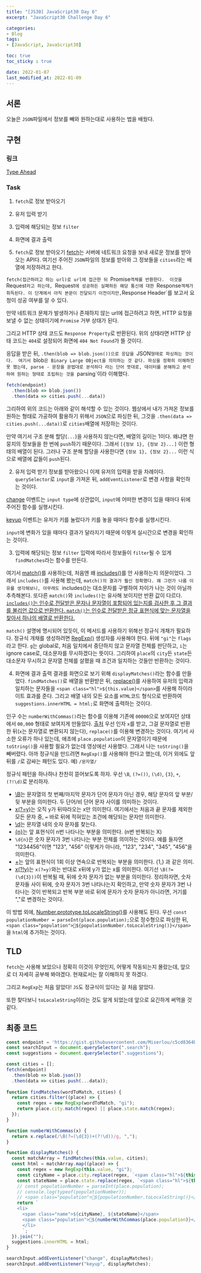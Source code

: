```yaml
---
title: "[JS30] JavaScript30 Day 6"
excerpt: "JavaScript30 Challenge Day 6"

categories:
- Blog
tags:
- [JavaScript, JavaScript30]

toc: true
toc_sticky : true

date: 2022-01-07
last_modified_at: 2022-01-09
---
```


## 서론
오늘은 `JSON`파일에서 정보를 빼와 원하는대로 사용하는 법을 배웠다. 

## 구현

### 링크
[Type Ahead](https://veggie-garden.github.io/JavaScript30/06%20-%20Type%20Ahead/index.html)

### Task
1. `fetch`로 정보 받아오기
2. 유저 입력 받기 
3. 입력에 해당되는 정보 `filter`
4. 화면에 결과 출력

5. `fetch`로 정보 받아오기
[fetch](https://ko.javascript.info/fetch)는 서버에 네트워크 요청을 보내 새로운 정보를 받아오는 API다. 
여기선 주어진 `JSON`파일의 정보를 받아와 그 정보들을 `cities`라는 배열에 저장하려고 한다. 

`fetch(접근하려고 하는 url)로 url에 접근한 뒤 `Promise` 객체를 반환한다. 
이것을 `Request`라고 하는데, `Request`에 성공하든 실패하든 해당 통신에 대한 `Response` 객체가 취득된다.
이 단계에서 아직 본문이 전달되기 이전이지만, `Response Header`를 보고서 요청이 성공 여부를 알 수 있다. 

만약 네트워크 문제가 발생하거나 존재하지 않는 url에 접근하려고 하면, HTTP 요청을 보낼 수 없는 상태이기에 `Promise` 거부 상태가 된다. 

그리고 HTTP 상태 코드도 `Response Property`로 반환된다. 
위의 상태라면 HTTP 상태 코드는 `404`로 설정되어 화면에 `404 Not Found`가 뜰 것이다. 

응답을 받은 뒤, `.then(blob => blob.json())으로 응답을 `JSON`형태로 파싱하는 것이다. 
여기서 `blob`은 Binary Large OBject을 의미하는 것 같다.
파싱을 정확히 이해하진 못 했는데, parse - 문장을 문법대로 분석하다 라는 단어 뜻대로, 데이터를 분해하고 분석하여 원하는 형태로 조립하는 것을 `parsing`이라 이해했다.

```javascript
fetch(endpoint)
  .then(blob => blob.json())
  .then(data => cities.push(...data))
```
그리하여 위의 코드는 아래와 같이 해석할 수 있는 것이다.
웹상에서 내가 가져온 정보를 원하는 형태로 가공하여 활용하기 위해서 `JSON`으로 파싱한 뒤, 그것을 `.then(data => cities.push(...data))`로 `cities`배열에 저장하는 것이다. 

만약 여기서 구조 분해 할당(`...`)을 사용하지 않는다면, 배열의 길이는 1이다. 
왜냐면 한 뭉치의 정보들을 한 번에 `push`하기 때문이다. 
그래서 `[{정보 1}, {정보 2}...]` 이런 형태의 배열이 된다.
그러나 구조 분해 할당을 사용한다면 `{정보 1}, {정보 2}...` 이런 식으로 배열에 값들이 `push`된다. 

2. 유저 입력 받기
정보를 받아왔으니 이제 유저의 입력을 받을 차례이다. `querySelector`로 `input`을 가져온 뒤, `addEventListener`로 변경 사항을 확인하는 것이다.

[change](https://developer.mozilla.org/en-US/docs/Web/API/HTMLElement/change_event) 이벤트는 `input type`에 상관없이, `input`에 어떠한 변경이 있을 때마다 뒤에 주어진 함수를 실행시킨다. 

[keyup](https://developer.mozilla.org/ko/docs/Web/API/Document/keyup_event) 이벤트는 유저가 키를 눌렀다가 키를 놓을 때마다 함수를 실행시킨다. 

`input`에 변화가 있을 때마다 결과가 달라지기 때문에 이렇게 실시간으로 변경을 확인하는 것이다. 

3. 입력에 해당되는 정보 `filter`
입력에 따라서 정보들이 `filter`될 수 있게 `findMatches`라는 함수를 만든다. 

여기서 [match()](https://developer.mozilla.org/ko/docs/Web/JavaScript/Reference/Global_Objects/String/match)를 사용하는데, 처음엔 왜 [includes()](https://developer.mozilla.org/ko/docs/Web/JavaScript/Reference/Global_Objects/String/includes)를 안 사용하는지 의문이었다.
그래서 `includes()`를 사용해 봤는데, `match()의 결과가 훨신 정확했다.
왜 그런가 나름 이유를 생각해보니, 아무래도 `includes()는 대소문자를 구별하여 차이가 나는 것이 아닐까 추측해본다. 
또다른 `match()`와 `includes()`는 유사해 보이지만 반환 값이 다르다. 
[`includes()`는 인수로 전달받은 문자나 문자열이 포함되어 있는지를 검사한 후 그 결과를 불리언 값으로 반환한다.
`match()`는 인수로 전달받은 정규 표현식에 맞는 문자열을 찾아서 하나의 배열로 반환한다.](http://www.tcpschool.com/javascript/js_standard_stringMethod)

`match()` 설명에 명시되어 있듯이, 이 메서드를 사용하기 위해선 정규식 개채가 필요하다. 
정규식 개채를 생성하려면 [RegExp()](https://developer.mozilla.org/ko/docs/Web/JavaScript/Reference/Global_Objects/RegExp/RegExp) 생성자를 사용해야 한다. 
뒤에 `"gi"`는 `flags`라고 한다.
`g`는 global로, 처음 일치에서 중단하지 않고 문자열 전체를 판단하고, `i`는 ignore case로, 대소문자를 무시하겠다는 뜻이다.
그리하여 `place`의 `city`든 `state`든 대소문자 무시하고 문자열 전체를 살폈을 때 조건과 일치하는 것들만 반환하는 것이다. 
   
4. 화면에 결과 출력
결과를 화면으로 보기 위해 `displayMatches()`라는 함수를 만들었다. 
`findMatches()`로 배열을 반환받은 뒤, [replace()](https://developer.mozilla.org/ko/docs/Web/JavaScript/Reference/Global_Objects/String/replace)를 사용하여 유저의 입력과 일치하는 문자들을 `<span class="hl">${this.value}</span>`를 사용해 하이라이트 효과를 준다.
그리고 배열 내의 모든 요소를 `HTML`코드 형식으로 반환하여 `suggestions.innerHTML = html;`로 화면에 출력하는 것이다. 

인구 수는 `numberWithCommas()`라는 함수를 이용해 기존에 `00000`으로 보여지던 상태에서 `00,000` 형태로 보여지게 만들었다. [출처](https://stackoverflow.com/questions/2901102/how-to-print-a-number-with-commas-as-thousands-separators-in-javascript)
우선 인자 `x`를 받고, 그걸 문자열로 반환한 뒤(`x`는 문자열로 변환되지 않는다), `replace()`를 이용해 변경하는 것이다.
여기서 사소한 오류가 하나 있는데, 애초에 `place.population`이 문자열이기 때문에 `toString()`을 사용할 필요가 없는데 영상에선 사용했다. 그래서 나는 `toString()`을 빼버렸다.
아까 정규식을 만드려면 `RegExp()`를 사용해야 한다고 했는데, 이거 외에도 앞뒤를 `/`로 감싸는 패턴도 있다. 예) `/문자열/`

정규식 패턴을 하나하나 찬찬히 뜯어보도록 하자.
우선 `\B`, `(?=())`, `(\d)`, `{3}`, `+`, `(?!\d)`로 분리하자.
- [\B](https://developer.mozilla.org/ko/docs/Web/JavaScript/Guide/Regular_Expressions#special-non-word-boundary)는 문자열의 첫 번째/마지막 문자가 단어 문자가 아닌 경우, 해당 문자의 앞 부분/뒷 부분을 의미한다. 두 단어/비 단어 문자 사이를 의미하는 것이다. 
- [x(?=y)](https://developer.mozilla.org/ko/docs/Web/JavaScript/Guide/Regular_Expressions#special-lookahead)는 오직 y가 뒤따라오는 x만 의미한다. 여기에서는 처음과 끝 문자를 제외한 모든 문자 중, `=` 바로 뒤에 적혀있는 조건에 해당되는 문자만 의미한다.
- [\d](https://developer.mozilla.org/ko/docs/Web/JavaScript/Guide/Regular_Expressions#special-digit)는 문자열 내의 숫자 문자를 찾는다.
- [{n}](https://developer.mozilla.org/ko/docs/Web/JavaScript/Guide/Regular_Expressions#special-quantifier)는 앞 표현식이 n번 나타나는 부분을 의미한다. (n번 반복되는 X)
- `\d{n}`은 숫자 문자가 3번 나타나는 부분 전체를 의미하는 것이다. 예를 들자면 "1234456"이면 "123", "456" 이렇게가 아니라, "123", "234", "345", "456"을 의미한다. 
- [+](https://developer.mozilla.org/ko/docs/Web/JavaScript/Guide/Regular_Expressions#special-plus)는 앞의 표현식이 1회 이상 연속으로 반복되는 부분을 의미한다. {1,} 과 같은 의미.
- [x(?!y)](https://developer.mozilla.org/ko/docs/Web/JavaScript/Guide/Regular_Expressions#special-negated-look-ahead)는 `x(?=y)`와는 반대로 x뒤에 y가 없는 x를 의미한다. 여기선 `\B(?=(\d{3}))`이 반복될 때, 뒤에 숫자 문자가 없는 부분을 의미한다. 
정리하자면, 숫자 문자들 사이 뒤에, 숫자 문자가 3번 나타나는지 확인하고, 만약 숫자 문자가 3번 나타나는 것이 반복되고 반복 부분 바로 뒤에 문자가 숫자 문자가 아니라면, 거기를 ","로 변경하는 것이다.

이 방법 외에, [Number.prototype.toLocaleString()](https://developer.mozilla.org/en-US/docs/Web/JavaScript/Reference/Global_Objects/Number/toLocaleString)를 사용해도 된다. 우선
`const populationNumber = parseInt(place.population);`으로 정수형으로 파싱한 뒤, `<span class="population">👤${populationNumber.toLocaleString()}</span>`을 `html`에 추가하는 것이다.

## TLD
`fetch`는 사용해 보았으나 정확히 이것이 무엇인지, 어떻게 작동되는지 몰랐는데, 앞으로 더 자세히 공부해 봐야겠다. 
현재로서는 잘 이해하지 못 하겠다.

그리고 `RegExp`는 처음 알았다! `JS`도 정규식이 있다는 걸 처음 알았다. 

또한 찾다보니 `toLocaleString`이라는 것도 알게 되었는데 앞으로 요긴하게 써먹을 것 같다. 

## 최종 코드
```javascript
const endpoint = 'https://gist.githubusercontent.com/Miserlou/c5cd8364bf9b2420bb29/raw/2bf258763cdddd704f8ffd3ea9a3e81d25e2c6f6/cities.json';
const searchInput = document.querySelector(".search");
const suggestions = document.querySelector(".suggestions");

const cities = [];
fetch(endpoint)
  .then(blob => blob.json())
  .then(data => cities.push(...data));
  
function findMatches(wordToMatch, cities) {
  return cities.filter((place) => {
    const regex = new RegExp(wordToMatch, "gi");
    return place.city.match(regex) || place.state.match(regex);
  });
}

function numberWithCommas(x) {
  return x.replace(/\B(?=(\d{3})+(?!\d))/g, ",");
}

function displayMatches() {
  const matchArray = findMatches(this.value, cities);
  const html = matchArray.map((place) => {
    const regex = new RegExp(this.value, "gi");
    const cityName = place.city.replace(regex, `<span class="hl">${this.value}</span>`);
    const stateName = place.state.replace(regex, `<span class="hl">${this.value}</span>`);
    // const populationNumber = parseInt(place.population);
    // console.log(typeof(populationNumber));
    // <span class="population">👤${populationNumber.toLocaleString()}</span>
    return `
    <li>
      <span class="name">${cityName}, ${stateName}</span>
      <span class="population">👤${numberWithCommas(place.population)}</span>
      </li>
      `;
  }).join("");
  suggestions.innerHTML = html;
}

searchInput.addEventListener("change", displayMatches);
searchInput.addEventListener("keyup", displayMatches);
```
